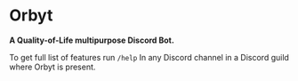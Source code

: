 # Orbyt

**A Quality-of-Life multipurpose Discord Bot.**

To get full list of features run `/help`
In any Discord channel in a Discord guild where Orbyt is present.
